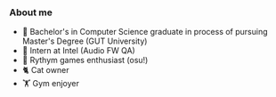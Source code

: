 ### About me

- 🏫 Bachelor's in Computer Science graduate in process of pursuing Master's Degree (GUT University)
- 🔵 Intern at Intel (Audio FW QA)
- 🎵 Rythym games enthusiast (osu!)
- 🐈 Cat owner
- 🏋️ Gym enjoyer
